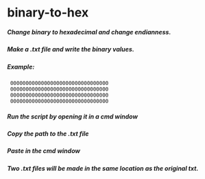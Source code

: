# binary-to-hex
##### Change binary to hexadecimal and change endianness.

##### Make a .txt file and write the binary values.
##### Example:

     00000000000000000000000000000000
     00000000000000000000000000000000
     00000000000000000000000000000000
     00000000000000000000000000000000     

##### Run the script by opening it in a cmd window
##### Copy the path to the .txt file
##### Paste in the cmd window
##### Two .txt files will be made in the same location as the original txt.
